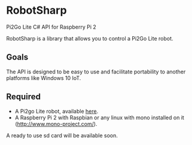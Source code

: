 # RobotSharp
Pi2Go Lite C# API for Raspberry Pi 2

RobotSharp is a library that allows you to control a Pi2Go Lite robot.

Goals
-----
The API is designed to be easy to use and facilitate portability to another platforms like Windows 10 IoT.

Required
--------
* A Pi2go Lite robot, available [here](http://4tronix.co.uk/store/index.php?rt=product/product&product_id=400).
* A Raspberry Pi 2 with Raspbian or any linux with mono installed on it (http://www.mono-project.com/).

A ready to use sd card will be available soon.
